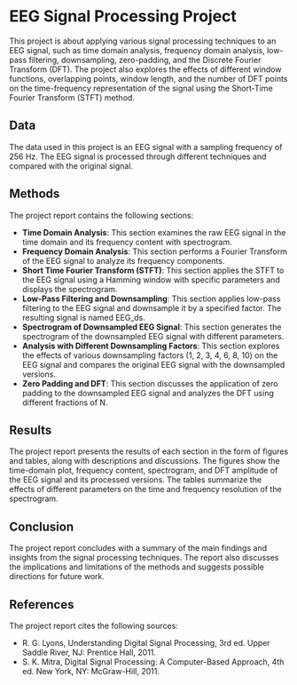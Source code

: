 # EEG Signal Processing Project

This project is about applying various signal processing techniques to an EEG signal, such as time domain analysis, frequency domain analysis, low-pass filtering, downsampling, zero-padding, and the Discrete Fourier Transform (DFT). The project also explores the effects of different window functions, overlapping points, window length, and the number of DFT points on the time-frequency representation of the signal using the Short-Time Fourier Transform (STFT) method.

## Data

The data used in this project is an EEG signal with a sampling frequency of 256 Hz. The EEG signal is processed through different techniques and compared with the original signal.

## Methods

The project report contains the following sections:

- **Time Domain Analysis**: This section examines the raw EEG signal in the time domain and its frequency content with spectrogram.
- **Frequency Domain Analysis**: This section performs a Fourier Transform of the EEG signal to analyze its frequency components.
- **Short Time Fourier Transform (STFT)**: This section applies the STFT to the EEG signal using a Hamming window with specific parameters and displays the spectrogram.
- **Low-Pass Filtering and Downsampling**: This section applies low-pass filtering to the EEG signal and downsample it by a specified factor. The resulting signal is named EEG_ds.
- **Spectrogram of Downsampled EEG Signal**: This section generates the spectrogram of the downsampled EEG signal with different parameters.
- **Analysis with Different Downsampling Factors**: This section explores the effects of various downsampling factors (1, 2, 3, 4, 6, 8, 10) on the EEG signal and compares the original EEG signal with the downsampled versions.
- **Zero Padding and DFT**: This section discusses the application of zero padding to the downsampled EEG signal and analyzes the DFT using different fractions of N.

## Results

The project report presents the results of each section in the form of figures and tables, along with descriptions and discussions. The figures show the time-domain plot, frequency content, spectrogram, and DFT amplitude of the EEG signal and its processed versions. The tables summarize the effects of different parameters on the time and frequency resolution of the spectrogram.

## Conclusion

The project report concludes with a summary of the main findings and insights from the signal processing techniques. The report also discusses the implications and limitations of the methods and suggests possible directions for future work.

## References

The project report cites the following sources:
-  R. G. Lyons, Understanding Digital Signal Processing, 3rd ed. Upper Saddle River, NJ: Prentice Hall, 2011.
-  S. K. Mitra, Digital Signal Processing: A Computer-Based Approach, 4th ed. New York, NY: McGraw-Hill, 2011.
